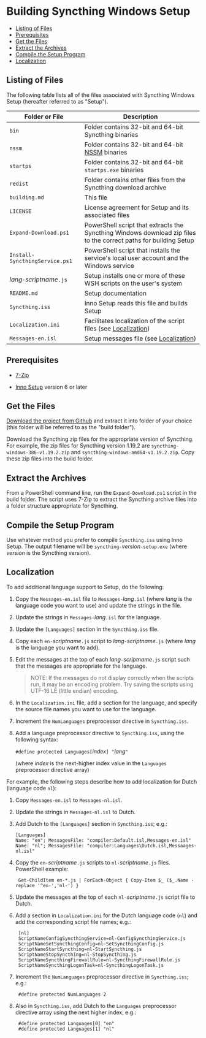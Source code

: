 ﻿<!-- omit in toc -->
# Building Syncthing Windows Setup

- [Listing of Files](#listing-of-files)
- [Prerequisites](#prerequisites)
- [Get the Files](#get-the-files)
- [Extract the Archives](#extract-the-archives)
- [Compile the Setup Program](#compile-the-setup-program)
- [Localization](#localization)

## Listing of Files

The following table lists all of the files associated with Syncthing Windows Setup (hereafter referred to as "Setup").

| Folder or File                 | Description
| --------------                 | -----------
| `bin`                          | Folder contains 32-bit and 64-bit Syncthing binaries
| `nssm`                         | Folder contains 32-bit and 64-bit [NSSM](https://nssm.cc) binaries
| `startps`                      | Folder contains 32-bit and 64-bit `startps.exe` binaries
| `redist`                       | Folder contains other files from the Syncthing download archive
| `building.md`                  | This file
| `LICENSE`                      | License agreement for Setup and its associated files
| `Expand-Download.ps1`          | PowerShell script that extracts the Syncthing Windows download zip files to the correct paths for building Setup
| `Install-SyncthingService.ps1` | PowerShell script that installs the service's local user account and the Windows service
| _lang_`-`_scriptname_`.js`     | Setup installs one or more of these WSH scripts on the user's system
| `README.md`                    | Setup documentation
| `Syncthing.iss`                | Inno Setup reads this file and builds Setup
| `Localization.ini`             | Facilitates localization of the script files (see [Localization](#localization))
| `Messages-en.isl`              | Setup messages file (see [Localization](#localization))

## Prerequisites

* [7-Zip](https://www.7-zip.org/)

* [Inno Setup](https://www.jrsoftware.org/isinfo.php) version 6 or later

## Get the Files

[Download the project from Github](https://github.com/Bill-Stewart/SyncthingWindowsSetup/archive/refs/heads/main.zip) and extract it into folder of your choice (this folder will be referred to as the "build folder").

Download the Syncthing zip files for the appropriate version of Syncthing. For example, the zip files for Syncthing version 1.19.2 are `syncthing-windows-386-v1.19.2.zip` and `syncthing-windows-amd64-v1.19.2.zip`. Copy these zip files into the build folder.

## Extract the Archives

From a PowerShell command line, run the `Expand-Download.ps1` script in the build folder. The script uses 7-Zip to extract the Syncthing archive files into a folder structure appropriate for Syncthing.

## Compile the Setup Program

Use whatever method you prefer to compile `Syncthing.iss` using Inno Setup. The output filename will be `syncthing-`_version_`-setup.exe` (where _version_ is the Syncthing version).

## Localization

To add additional language support to Setup, do the following:

1. Copy the `Messages-en.isl` file to `Messages-`_lang_`.isl` (where _lang_ is the language code you want to use) and update the strings in the file.

2. Update the strings in `Messages-`_lang_`.isl` for the language.

3. Update the `[Languages]` section in the `Syncthing.iss` file.

4. Copy each `en-`_scriptname_`.js` script to _lang_`-`_scriptname_`.js` (where _lang_ is the language you want to add).

5. Edit the messages at the top of each _lang_`-`_scriptname_`.js` script such that the messages are appropriate for the language.

    > NOTE: If the messages do not display correctly when the scripts run, it may be an encoding problem. Try saving the scripts using UTF-16 LE (little endian) encoding.

6. In the `Localization.ini` file, add a section for the language, and specify the source file names you want to use for the language.

7. Increment the `NumLanguages` preprocessor directive in `Syncthing.iss`.

8. Add a language preprocessor directive to `Syncthing.iss`, using the following syntax:

   `#define protected Languages[`_index_`] "`_lang_`"`

   (where _index_ is the next-higher index value in the `Languages` preprocessor directive array)

For example, the following steps describe how to add localization for Dutch (language code `nl`):

1. Copy `Messages-en.isl` to `Messages-nl.isl`.

2. Update the strings in `Messages-nl.isl` to Dutch.

3. Add Dutch to the `[Languages]` section in `Syncthing.iss`; e.g.:

       [Languages]
       Name: "en"; MessagesFile: "compiler:Default.isl,Messages-en.isl"
       Name: "nl"; MessagesFile: "compiler:Languages\Dutch.isl,Messaages-nl.isl"

4. Copy the `en-`_scriptname_`.js` scripts to `nl-`_scriptname_`.js` files. PowerShell example:

        Get-ChildItem en-*.js | ForEach-Object { Copy-Item $_ ($_.Name -replace '^en-','nl-') }

5. Update the messages at the top of each `nl-`_scriptname_`.js` script file to Dutch.

6. Add a section in `Localization.ini` for the Dutch language code (`nl`) and add the corresponding script file names; e.g.:

        [nl]
        ScriptNameConfigSyncthingService=nl-ConfigSyncthingService.js
        ScriptNameSetSyncthingConfig=nl-SetSyncthingConfig.js
        ScriptNameStartSyncthing=nl-StartSyncthing.js
        ScriptNameStopSyncthing=nl-StopSyncthing.js
        ScriptNameSyncthingFirewallRule=nl-SyncthingFirewallRule.js
        ScriptNameSyncthingLogonTask=nl-SyncthingLogonTask.js

7. Increment the `NumLanguages` preprocessor directive in `Syncthing.iss`; e.g.:

        #define protected NumLanguages 2

8. Also in `Syncthing.iss`, add Dutch to the `Languages` preprocessor directive array using the next higher index; e.g.:

        #define protected Languages[0] "en"
        #define protected Languages[1] "nl"
